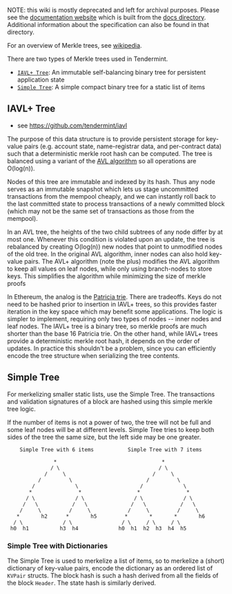 NOTE: this wiki is mostly deprecated and left for archival purposes. Please see the [documentation website](http://tendermint.readthedocs.io/en/master/) which is built from the [docs directory](https://github.com/tendermint/tendermint/tree/master/docs). Additional information about the specification can also be found in that directory.

For an overview of Merkle trees, see [wikipedia](https://en.wikipedia.org/wiki/Merkle_tree).

There are two types of Merkle trees used in Tendermint.

- [`IAVL+ Tree`](#iavl-tree): An immutable self-balancing binary tree for persistent application state
- [`Simple Tree`](#simple-tree): A simple compact binary tree for a static list of items

## IAVL+ Tree

- see https://github.com/tendermint/iavl

The purpose of this data structure is to provide persistent storage for key-value pairs (e.g. account state, name-registrar data, and per-contract data) such that a deterministic merkle root hash can be computed.  The tree is balanced using a variant of the [AVL algorithm](http://en.wikipedia.org/wiki/AVL_tree) so all operations are O(log(n)).

Nodes of this tree are immutable and indexed by its hash.  Thus any node serves as an immutable snapshot which lets us stage uncommitted transactions from the mempool cheaply, and we can instantly roll back to the last committed state to process transactions of a newly committed block (which may not be the same set of transactions as those from the mempool).

In an AVL tree, the heights of the two child subtrees of any node differ by at most one.  Whenever this condition is violated upon an update, the tree is rebalanced by creating O(log(n)) new nodes that point to unmodified nodes of the old tree.  In the original AVL algorithm, inner nodes can also hold key-value pairs.  The AVL+ algorithm (note the plus) modifies the AVL algorithm to keep all values on leaf nodes, while only using branch-nodes to store keys.  This simplifies the algorithm while minimizing the size of merkle proofs

In Ethereum, the analog is the [Patricia trie](http://en.wikipedia.org/wiki/Radix_tree).  There are tradeoffs.  Keys do not need to be hashed prior to insertion in IAVL+ trees, so this provides faster iteration in the key space which may benefit some applications.  The logic is simpler to implement, requiring only two types of nodes -- inner nodes and leaf nodes.  The IAVL+ tree is a binary tree, so merkle proofs are much shorter than the base 16 Patricia trie.  On the other hand, while IAVL+ trees provide a deterministic merkle root hash, it depends on the order of updates.  In practice this shouldn't be a problem, since you can efficiently encode the tree structure when serializing the tree contents.

## Simple Tree

For merkelizing smaller static lists, use the Simple Tree.  The transactions and validation signatures of a block are hashed using this simple merkle tree logic.

If the number of items is not a power of two, the tree will not be full and some leaf nodes will be at different levels. Simple Tree tries to keep both sides of the tree the same size, but the left side may be one greater.

```
    Simple Tree with 6 items           Simple Tree with 7 items 
                                                         
               *                                  *             
              / \                                / \            
            /     \                            /     \          
          /         \                        /         \        
        /             \                    /             \      
       *               *                  *               *     
      / \             / \                / \             / \    
     /   \           /   \              /   \           /   \   
    /     \         /     \            /     \         /     \  
   *       h2      *       h5         *       *       *       h6
  / \             / \                / \     / \     / \        
 h0  h1          h3  h4             h0  h1  h2  h3  h4  h5      
```

### Simple Tree with Dictionaries

The Simple Tree is used to merkelize a list of items, so to merkelize a (short) dictionary of key-value pairs, encode the dictionary as an ordered list of `KVPair` structs.  The block hash is such a hash derived from all the fields of the block `Header`.  The state hash is similarly derived.